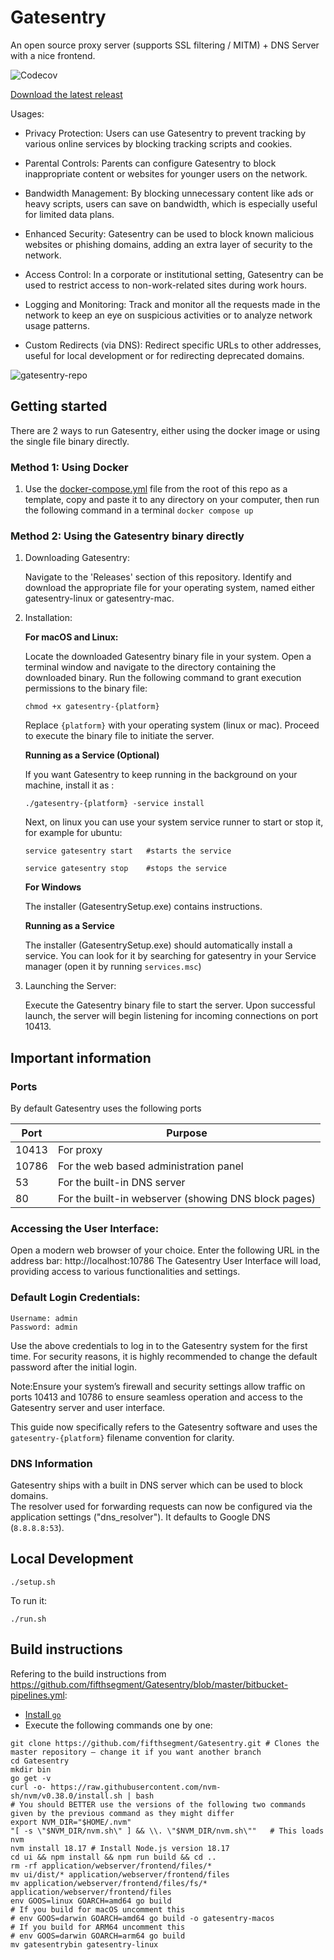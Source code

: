 # Gatesentry

An open source proxy server (supports SSL filtering / MITM) + DNS Server with a nice frontend.

![Codecov](https://codecov.io/gh/fifthsegment/Gatesentry/branch/master/graph/badge.svg)


[Download the latest releast](https://github.com/fifthsegment/Gatesentry/releases)

Usages:

- Privacy Protection: Users can use Gatesentry to prevent tracking by various online services by blocking tracking scripts and cookies.

- Parental Controls: Parents can configure Gatesentry to block inappropriate content or websites for younger users on the network.

- Bandwidth Management: By blocking unnecessary content like ads or heavy scripts, users can save on bandwidth, which is especially useful for limited data plans.

- Enhanced Security: Gatesentry can be used to block known malicious websites or phishing domains, adding an extra layer of security to the network.

- Access Control: In a corporate or institutional setting, Gatesentry can be used to restrict access to non-work-related sites during work hours.

- Logging and Monitoring: Track and monitor all the requests made in the network to keep an eye on suspicious activities or to analyze network usage patterns.

- Custom Redirects (via DNS): Redirect specific URLs to other addresses, useful for local development or for redirecting deprecated domains.

![gatesentry-repo](https://github.com/fifthsegment/Gatesentry/assets/5513549/5ab836ab-7362-4916-9f7c-655e67e4deab)

## Getting started

There are 2 ways to run Gatesentry, either using the docker image or using the single file binary directly. 

### Method 1: Using Docker

1. Use the [docker-compose.yml](https://github.com/fifthsegment/Gatesentry/blob/master/docker-compose.yml) file from the root of this repo as a template, copy and paste it to any directory on your computer, then run the following command in a terminal `docker compose up`

### Method 2: Using the Gatesentry binary directly

1.  Downloading Gatesentry:

    Navigate to the 'Releases' section of this repository.
    Identify and download the appropriate file for your operating system, named either gatesentry-linux or gatesentry-mac.

2.  Installation:

    **For macOS and Linux:**

    Locate the downloaded Gatesentry binary file in your system.
    Open a terminal window and navigate to the directory containing the downloaded binary.
    Run the following command to grant execution permissions to the binary file:

        chmod +x gatesentry-{platform}

    Replace `{platform}` with your operating system (linux or mac).
    Proceed to execute the binary file to initiate the server.

    **Running as a Service (Optional)**

    If you want Gatesentry to keep running in the background on your machine, install it as :

    `./gatesentry-{platform} -service install`

    Next, on linux you can use your system service runner to start or stop it, for example for ubuntu:

    `service gatesentry start   #starts the service`

    `service gatesentry stop    #stops the service`

    **For Windows**

    The installer (GatesentrySetup.exe) contains instructions.

    **Running as a Service**

    The installer (GatesentrySetup.exe) should automatically install a service. You can look for it by searching for gatesentry in your Service manager (open it by running `services.msc`)

3.  Launching the Server:

    Execute the Gatesentry binary file to start the server.
    Upon successful launch, the server will begin listening for incoming connections on port 10413.

## Important information

### Ports

By default Gatesentry uses the following ports

| Port  | Purpose                                              |
| ----- | ---------------------------------------------------- |
| 10413 | For proxy                                            |
| 10786 | For the web based administration panel               |
| 53    | For the built-in DNS server                          |
| 80    | For the built-in webserver (showing DNS block pages) |

### Accessing the User Interface:

Open a modern web browser of your choice.
Enter the following URL in the address bar: http://localhost:10786
The Gatesentry User Interface will load, providing access to various functionalities and settings.

### Default Login Credentials:

    Username: admin
    Password: admin

Use the above credentials to log in to the Gatesentry system for the first time. For security reasons, it is highly recommended to change the default password after the initial login.

Note:Ensure your system’s firewall and security settings allow traffic on ports 10413 and 10786 to ensure seamless operation and access to the Gatesentry server and user interface.

This guide now specifically refers to the Gatesentry software and uses the `gatesentry-{platform}` filename convention for clarity.

### DNS Information

Gatesentry ships with a built in DNS server which can be used to block domains.  
The resolver used for forwarding requests can now be configured via the
application settings ("dns_resolver"). It defaults to Google DNS
(`8.8.8.8:53`).

## Local Development

`./setup.sh`

To run it:

`./run.sh`

## Build instructions
Refering to the build instructions from https://github.com/fifthsegment/Gatesentry/blob/master/bitbucket-pipelines.yml:

- [Install `go`](https://go.dev/doc/install)
- Execute the following commands one by one:
```
git clone https://github.com/fifthsegment/Gatesentry.git # Clones the master repository – change it if you want another branch
cd Gatesentry
mkdir bin
go get -v
curl -o- https://raw.githubusercontent.com/nvm-sh/nvm/v0.38.0/install.sh | bash
# You should BETTER use the versions of the following two commands given by the previous command as they might differ
export NVM_DIR="$HOME/.nvm"
"[ -s \"$NVM_DIR/nvm.sh\" ] && \\. \"$NVM_DIR/nvm.sh\""   # This loads nvm
nvm install 18.17 # Install Node.js version 18.17
cd ui && npm install && npm run build && cd ..
rm -rf application/webserver/frontend/files/*
mv ui/dist/* application/webserver/frontend/files
mv application/webserver/frontend/files/fs/* application/webserver/frontend/files
env GOOS=linux GOARCH=amd64 go build
# If you build for macOS uncomment this
# env GOOS=darwin GOARCH=amd64 go build -o gatesentry-macos
# If you build for ARM64 uncomment this
# env GOOS=darwin GOARCH=arm64 go build
mv gatesentrybin gatesentry-linux
```
